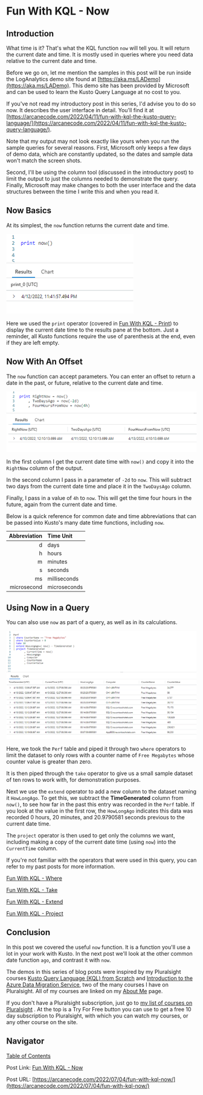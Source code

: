 # Fun With KQL - Now

## Introduction

What time is it? That's what the KQL function `now` will tell you. It will return the current date and time. It is mostly used in queries where you need data relative to the current date and time.

Before we go on, let me mention the samples in this post will be run inside the LogAnalytics demo site found at [https://aka.ms/LADemo](https://aka.ms/LADemo). This demo site has been provided by Microsoft and can be used to learn the Kusto Query Language at no cost to you.

If you've not read my introductory post in this series, I'd advise you to do so now. It describes the user interface in detail. You'll find it at [https://arcanecode.com/2022/04/11/fun-with-kql-the-kusto-query-language/](https://arcanecode.com/2022/04/11/fun-with-kql-the-kusto-query-language/).

Note that my output may not look exactly like yours when you run the sample queries for several reasons. First, Microsoft only keeps a few days of demo data, which are constantly updated, so the dates and sample data won't match the screen shots.

Second, I'll be using the column tool (discussed in the introductory post) to limit the output to just the columns needed to demonstrate the query. Finally, Microsoft may make changes to both the user interface and the data structures between the time I write this and when you read it.

## Now Basics

At its simplest, the `now` function returns the current date and time.

![Now Basics](03.03.01_Now_Basics.png)

Here we used the `print` operator (covered in [Fun With KQL - Print](https://arcanecode.com/2022/06/27/fun-with-kql-print/)) to display the current date time to the results pane at the bottom. Just a reminder, all Kusto functions require the use of parenthesis at the end, even if they are left empty.

## Now With An Offset

The `now` function can accept parameters. You can enter an offset to return a date in the past, or future, relative to the current date and time.

![Now Offset](03.03.02_Now_Offset.png)

In the first column I get the current date time with `now()` and copy it into the `RightNow` column of the output.

In the second column I pass in a parameter of `-2d` to `now`. This will subtract two days from the current date time and place it in the `TwoDaysAgo` column.

Finally, I pass in a value of `4h` to `now`. This will get the time four hours in the future, again from the current date and time.

Below is a quick reference for common date and time abbreviations that can be passed into Kusto's many date time functions, including `now`.

| Abbreviation | Time Unit |
|------:|:------|
|            d | days |
|            h | hours |
|            m | minutes |
|            s | seconds |
|           ms | milliseconds |
|  microsecond | microseconds |

## Using Now in a Query

You can also use `now` as part of a query, as well as in its calculations.

![Now in a Query](03.03.03_Now_Calculations.png)

Here, we took the `Perf` table and piped it through two `where` operators to limit the dataset to only rows with a counter name of `Free Megabytes` whose counter value is greater than zero.

It is then piped through the `take` operator to give us a small sample dataset of ten rows to work with, for demonstration purposes.

Next we use the `extend` operator to add a new column to the dataset naming it `HowLongAgo`. To get this, we subtract the **TimeGenerated** column from `now()`, to see how far in the past this entry was recorded in the `Perf` table. If you look at the value in the first row, the `HowLongAgo` indicates this data was recorded 0 hours, 20 minutes, and 20.9790581 seconds previous to the current date time.

The `project` operator is then used to get only the columns we want, including making a copy of the current date time (using `now`) into the `CurrentTime` column.

If you're not familiar with the operators that were used in this query, you can refer to my past posts for more information.

[Fun With KQL - Where](https://arcanecode.com/2022/04/25/fun-with-kql-where/)

[Fun With KQL - Take](https://arcanecode.com/2022/05/02/fun-with-kql-take/)

[Fun With KQL - Extend](https://arcanecode.com/2022/05/23/fun-with-kql-extend/)

[Fun With KQL - Project](https://arcanecode.com/2022/05/30/fun-with-kql-project/)

## Conclusion

In this post we covered the useful `now` function. It is a function you'll use a lot in your work with Kusto. In the next post we'll look at the other common date function `ago`, and contrast it with `now`.

The demos in this series of blog posts were inspired by my Pluralsight courses [Kusto Query Language (KQL) from Scratch](https://pluralsight.pxf.io/MXDo5o) and [Introduction to the Azure Data Migration Service](https://pluralsight.pxf.io/2rQXjQ), two of the many courses I have on Pluralsight. All of my courses are linked on my [About Me](https://arcanecode.com/info/) page.

If you don't have a Pluralsight subscription, just go to [my list of courses on Pluralsight](https://pluralsight.pxf.io/kjz6jn) . At the top is a Try For Free button you can use to get a free 10 day subscription to Pluralsight, with which you can watch my courses, or any other course on the site.

## Navigator
[Table of Contents](../Table%20of%20Contents.md)

Post Link: [Fun With KQL - Now](https://arcanecode.com/2022/07/04/fun-with-kql-now/)

Post URL: [https://arcanecode.com/2022/07/04/fun-with-kql-now/](https://arcanecode.com/2022/07/04/fun-with-kql-now/)
